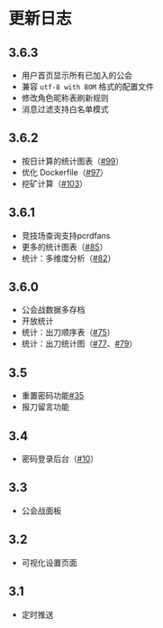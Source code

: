 # 更新日志

## 3.6.3

- 用户首页显示所有已加入的公会
- 兼容 `utf-8 with BOM` 格式的配置文件
- 修改角色昵称表刷新规则
- 消息过滤支持白名单模式

## 3.6.2

- 按日计算的统计图表（[#99](https://github.com/yuudi/yobot/pull/99)）
- 优化 Dockerfile（[#97](https://github.com/yuudi/yobot/pull/97)）
- 挖矿计算（[#103](https://github.com/yuudi/yobot/pull/103)）

## 3.6.1

- 竞技场查询支持pcrdfans
- 更多的统计图表（[#85](https://github.com/yuudi/yobot/pull/85)）
- 统计：多维度分析（[#82](https://github.com/yuudi/yobot/pull/82)）

## 3.6.0

- 公会战数据多存档
- 开放统计
- 统计：出刀顺序表（[#75](https://github.com/yuudi/yobot/pull/75)）
- 统计：出刀统计图（[#77](https://github.com/yuudi/yobot/pull/77)、[#79](https://github.com/yuudi/yobot/pull/79)）

## 3.5

- 重置密码功能[#35](https://github.com/yuudi/yobot/pull/35)
- 报刀留言功能

## 3.4

- 密码登录后台（[#10](https://github.com/yuudi/yobot/pull/10)）

## 3.3

- 公会战面板

## 3.2

- 可视化设置页面

## 3.1

- 定时推送
